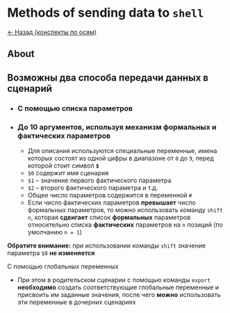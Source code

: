 # Methods of sending data to `shell`

[<- Назад (конспекты по осям)](https://github.com/boorlakov/zettelkasten/blob/main/university/operation%20systems%20and%20IDE/README.md)

## About

## Возможны два способа передачи данных в сценарий

- ### С помощью **списка параметров**

- ### **До 10** аргументов, используя механизм формальных и фактических параметров

  - Для описания используются специальные переменные, имена которых состоят из одной цифры в диапазоне от `0` до `9`, перед которой стоит символ **`$`**
  - `$0` содержит имя сценария
  - `$1` – значение первого фактического параметра
  - `$2` – второго фактического параметра и т.д.
  - Общее число параметров содержится в переменной `#`
  - Если число фактических параметров **превышает** число формальных параметров, то можно использовать команду `shift n`, которая **сдвигает** список **формальных** параметров относительно списка **фактических** параметров на `n` позиций (по умолчанию `n = 1`)

**Обратите внимание:** при использовании команды `shift` значение параметра `$0` **не изменяется**

С помощью глобальных переменных

- При этом в родительском сценарии с помощью команды `export` **необходимо** создать соответствующие глобальные переменные и присвоить им заданные значения, после чего **можно** использовать эти переменные в дочерних сценариях
